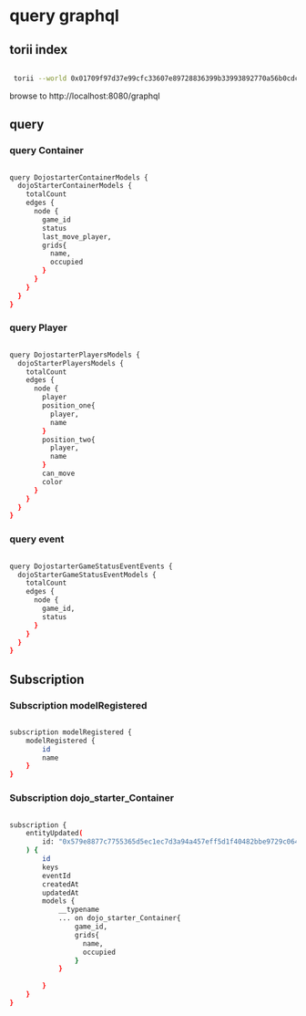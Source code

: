 # query graphql

## torii index

```bash

 torii --world 0x01709f97d37e99cfc33607e89728836399b33993892770a56b0cdc6697a95ad6  --rpc https://starknet-sepolia.public.blastapi.io/rpc/v0_7  --http.cors_origins "*" --db-dir indexer.db

```

browse to http://localhost:8080/graphql


## query

### query Container

```bash

query DojostarterContainerModels {
  dojoStarterContainerModels {
    totalCount
    edges {
      node {
        game_id
        status
        last_move_player,
        grids{
          name,
          occupied
        }
      }
    }
  }
}

```

### query Player

```bash

query DojostarterPlayersModels {
  dojoStarterPlayersModels {
    totalCount
    edges {
      node {
        player
        position_one{
          player,
          name
        }
        position_two{
          player,
          name
        }
        can_move
        color
      }
    }
  }
}

```

### query event

```bash

query DojostarterGameStatusEventEvents {
  dojoStarterGameStatusEventModels {
    totalCount
    edges {
      node {
        game_id,
        status
      }
    }
  }
}

```

## Subscription

### Subscription modelRegistered

```bash

subscription modelRegistered {
    modelRegistered {
        id
        name
    }
}

```

### Subscription dojo_starter_Container

```bash

subscription {
    entityUpdated(
        id: "0x579e8877c7755365d5ec1ec7d3a94a457eff5d1f40482bbe9729c064cdead2"
    ) {
        id
        keys
        eventId
        createdAt
        updatedAt
        models {
            __typename
            ... on dojo_starter_Container{
                game_id,
              	grids{
                  name,
                  occupied
                }
            }
            
        }
    }
}

```